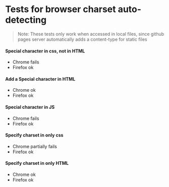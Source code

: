 # Tests for browser charset auto-detecting

> Note: These tests only work when accessed in local files, since github pages server automatically adds a content-type for static files

<!-- ### 1. [Special character in css, not in HTML](https://marvinxu.github.io/charset-test/1) -->
#### Special character in css, not in HTML
  - Chrome fails
  - Firefox ok
<!-- ### 2. [Add a Special character in HTML](https://marvinxu.github.io/charset-test/2) -->
#### Add a Special character in HTML
  - Chrome ok
  - Firefox ok
<!-- ### 3. [Special character in JS](https://marvinxu.github.io/charset-test/3) -->
#### Special character in JS
  - Chrome fails
  - Firefox ok
<!-- ### 4. [Specify charset in only css](https://marvinxu.github.io/charset-test/4) -->
#### Specify charset in only css
  - Chrome partially fails
  - Firefox ok
<!-- ### 5. [Specify charset in only HTML](https://marvinxu.github.io/charset-test/5) -->
#### Specify charset in only HTML
  - Chrome ok
  - Firefox ok

